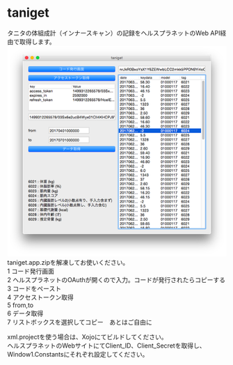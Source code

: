 # taniget
タニタの体組成計（インナースキャン）の記録をヘルスプラネットのWeb API経由で取得します。<br>
<img src="https://github.com/p72/taniget/blob/master/taniget.png"><br>
taniget.app.zipを解凍してお使いください。<br>
1 コード発行画面<br>
2 ヘルスプラネットのOAuthが開くので入力。コードが発行されたらコピーする<br>
3 コードをペースト<br>
4 アクセストークン取得<br>
5 from,to<br>
6 データ取得<br>
7 リストボックスを選択してコピー　あとはご自由に<br>

xml.projectを使う場合は、Xojoにてビルドしてください。<br>
ヘルスプラネットのWebサイトにてClient_ID、Client_Secretを取得し、Window1.Constantsにそれぞれ設定してください。<br>
